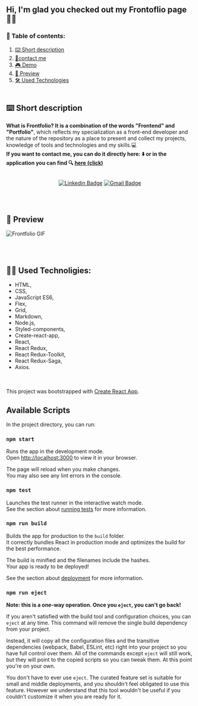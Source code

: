## Hi, I'm glad you checked out my Frontoflio page 🙋‍♀️<br/>

### 📑 Table of contents:

1. [⌨️ Short description](#description)
2. [📧contact me](#contact)
3. [🎮 Demo](#demo)
4. [👀 Preview](#preview)
5. [🛠 Used Technologies](#technologies)
<br/><br/>
<a id="description"></a>
## ⌨️ Short description

 **What is Frontfolio? It is a combination of the words "Frontend" and "Portfolio"**, which reflects my specialization as a front-end developer and the nature of the repository as a place to present and collect my projects, knowledge of tools and technologies and my skills.💻 <br/>
 **If you want to contact me, you can do it directly here: ⬇️ or in the application you can find <a id="demo"></a> 🔍 [**here (click)**](https://marianna-weychan.github.io/frontfolio/)** 
<br><br/>
<a id="contact"></a>
<div align="center">

[![Linkedin Badge](https://img.shields.io/badge/LinkedIn-blue?style=flat&logo=linkedin&labelColor=blue&link=https://www.linkedin.com/in/marianna-weychan/)](https://www.linkedin.com/in/marianna-weychan/)
[![Gmail Badge](https://img.shields.io/badge/Gmail-red?style=flat-square&logo=Gmail&logoColor=white&link=mailto:mariannaweychan@gmail.com)](mailto:mariannaweychan@gmail.com)

</div>

<br><br>
<a id="preview"></a>
## 👀 Preview 
![Frontfolio GIF](src/public/Frontfolio.gif)

<br/><br/>

<a id="technologies"></a>
## 👩‍💻 Used Technoligies:
- HTML,
- CSS,
- JavaScript ES6,
- Flex,
- Grid,
- Markdown,
- Node.js,
- Styled-components,
- Create-react-app,
- React,
- React Redux,
- React Redux-Toolkit,
- React Redux-Saga,
- Axios.

<br/><br/>
This project was bootstrapped with [Create React App](https://github.com/facebook/create-react-app).

## Available Scripts

In the project directory, you can run:

### `npm start`

Runs the app in the development mode.\
Open [http://localhost:3000](http://localhost:3000) to view it in your browser.

The page will reload when you make changes.\
You may also see any lint errors in the console.

### `npm test`

Launches the test runner in the interactive watch mode.\
See the section about [running tests](https://facebook.github.io/create-react-app/docs/running-tests) for more information.

### `npm run build`

Builds the app for production to the `build` folder.\
It correctly bundles React in production mode and optimizes the build for the best performance.

The build is minified and the filenames include the hashes.\
Your app is ready to be deployed!

See the section about [deployment](https://facebook.github.io/create-react-app/docs/deployment) for more information.

### `npm run eject`

**Note: this is a one-way operation. Once you `eject`, you can't go back!**

If you aren't satisfied with the build tool and configuration choices, you can `eject` at any time. This command will remove the single build dependency from your project.

Instead, it will copy all the configuration files and the transitive dependencies (webpack, Babel, ESLint, etc) right into your project so you have full control over them. All of the commands except `eject` will still work, but they will point to the copied scripts so you can tweak them. At this point you're on your own.

You don't have to ever use `eject`. The curated feature set is suitable for small and middle deployments, and you shouldn't feel obligated to use this feature. However we understand that this tool wouldn't be useful if you couldn't customize it when you are ready for it.
